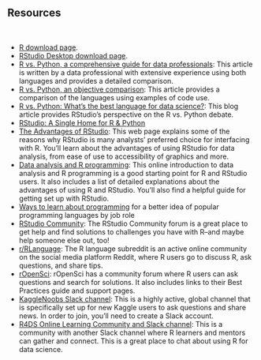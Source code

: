 ## Resources

&nbsp;

* [R download page](https://cran.r-project.org/mirrors.html).
* [RStudio Desktop download page](https://rstudio.com/products/rstudio/download/#download).
* [R vs. Python, a comprehensive guide for data professionals](https://medium.com/analytics-and-data/r-vs-python-a-comprehensive-guide-for-data-professionals-321e8dead598): This article is written by a data professional with extensive experience using both languages and provides a detailed comparison. 
* [R vs. Python, an objective comparison](https://www.dataquest.io/blog/python-vs-r/): This article provides a comparison of the languages using examples of code use. 
* [R vs. Python: What’s the best language for data science?](https://blog.rstudio.com/2019/12/17/r-vs-python-what-s-the-best-for-language-for-data-science/): This blog article provides RStudio’s perspective on the R vs. Python debate.
* [RStudio: A Single Home for R & Python](https://www.rstudio.com/solutions/r-and-python/)
* [The Advantages of RStudio](https://www.theanalysisfactor.com/the-advantages-of-rstudio/): This web page explains some of the reasons why RStudio is many analysts’ preferred choice for interfacing with R. You’ll learn about the advantages of using RStudio for data analysis, from ease of use to accessibility of graphics and more. 
* [Data analysis and R programming](https://lgatto.github.io/2017_11_09_Rcourse_Jena/before-we-start.html): This online introduction to data analysis and R programming is a good starting point for R and RStudio users. It also includes a list of detailed explanations about the advantages of using R and RStudio. You’ll also find a helpful guide for getting set up with RStudio.
* [Ways to learn about programming](https://www.coursera.org/learn/data-analysis-r/supplement/y8zTf/ways-to-learn-about-programming) for a better idea of popular programming languages by job role
* [RStudio Community](https://community.rstudio.com/): The RStudio Community forum is a great place to get help and find solutions to challenges you have with R–and maybe help someone else out, too!
* [r/RLanguage](https://www.reddit.com/r/Rlanguage/): The R language subreddit is an active online community on the social media platform Reddit, where R users go to discuss R, ask questions, and share tips. 
* [rOpenSci](https://discuss.ropensci.org/): rOpenSci has a community forum where R users can ask questions and search for solutions. It also includes links to their Best Practices guide and support pages. 
* [KaggleNoobs Slack channel](https://kagglenoobs.slack.com/): This is a highly active, global channel that is specifically set up for new Kaggle users to ask questions and share news. In order to join, you’ll need to create a Slack account. 
* [R4DS Online Learning Community and Slack channel](https://www.rfordatasci.com/): This is a community with another Slack channel where R learners and mentors can gather and connect. This is a great place to chat about using R for data science. 